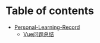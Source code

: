 # Table of contents

* [Personal-Learning-Record](README.md)
  * [Vue问题总结](readme/vue-wen-ti-zong-jie.md)
